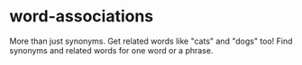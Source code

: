 # word-associations
More than just synonyms. Get related words like "cats" and "dogs" too! Find synonyms and related words for one word or a phrase.
